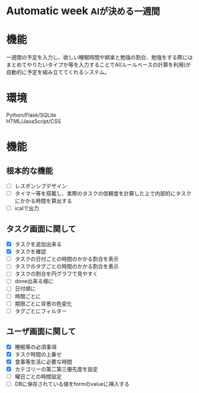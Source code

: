 # Automatic week <small>**AIが決める一週間**</small>

# 機能
一週間の予定を入力し、欲しい睡眠時間や娯楽と勉強の割合、勉強をする際にはまとめてやりたいタイプか等を入力することでAI(ルールベースの計算を利用)が自動的に予定を組み立ててくれるシステム。

# 環境
Python/Flask/SQLite  
HTML/JavaScript/CSS

# 機能
## 根本的な機能
- [ ] レスポンシブデザイン
- [ ] タイマー等を搭載し、実際のタスクの信頼度を計算した上で内部的にタスクにかかる時間を算出する
- [ ] icalで出力

## タスク画面に関して
- [x] タスクを追加出来る
- [x] タスクを確認
- [ ] タスクの日付ごとの時間のかかる割合を表示
- [ ] タスクのタグごとの時間のかかる割合を表示
- [ ] タスクの割合を円グラフで見やすく
- [ ] done出来る様に
- [ ] 日付順に
- [ ] 時間ごとに
- [ ] 期限ごとに背景の色変化
- [ ] タグごとにフィルター

## ユーザ画面に関して
- [x] 睡眠等の必須事項
- [x] タスク時間の上乗せ
- [x] 食事等生活に必要な時間
- [x] カテゴリーの第二第三優先度を設定
- [ ] 曜日ごとの時間設定
- [ ] DBに保存されている値をformのvalueに挿入する
